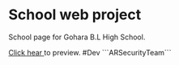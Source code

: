 # School web project
<p> School page for Gohara B.L High School. </p>
<a href="https://arsecurityteam.github.io/GoharaBLHIghSchool.io/">Click hear </a>to preview.
#Dev
```ARSecurityTeam```
